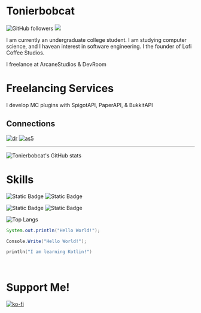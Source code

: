 # Tonierbobcat

![GitHub followers](https://img.shields.io/github/followers/Tonierbobcat?style=for-the-badge&logo=github) ![](https://komarev.com/ghpvc/?username=tonierbobcat&style=for-the-badge) 

I am currently an undergraduate college student. I am studying computer science, and I havean interest in software engineering. I the founder of Lofi Coffee Studios.

I freelance at ArcaneStudios & DevRoom

# Freelancing Services 
I develop MC plugins with SpigotAPI, PaperAPI, & BukkitAPI

## Connections
[![dr](https://github.com/user-attachments/assets/acd17702-07a8-4888-9377-af2322e31616)](https://www.devroomteam.com/) [![as5](https://github.com/user-attachments/assets/70dd4b1f-c40e-4dea-8dbf-3d71bdb971bc)](https://discord.gg/arcanestudios)

---

![Tonierbobcat's GitHub stats](https://github-readme-stats-eight-hazel-39.vercel.app/api?username=tonierbobcat&show_icons=true&theme=dark)

# Skills
![Static Badge](https://img.shields.io/badge/Unity-606b80?style=for-the-badge&logo=unity&labelColor=black)
![Static Badge](https://img.shields.io/badge/Intellij-4232F3?style=for-the-badge&logo=intellij-idea&labelColor=black)

![Static Badge](https://img.shields.io/badge/C%23-%23512BD4?style=for-the-badge&logo=.net&labelColor=black)
![Static Badge](https://img.shields.io/badge/Java-%23F78C40?style=for-the-badge&logo=openjdk&labelColor=black)

![Top Langs](https://github-readme-stats-eight-hazel-39.vercel.app/api/top-langs/?username=tonierbobcat&layout=donut&theme=dark)


```java
System.out.println("Hello World!");
```
```csharp
Console.Write("Hello World!");
```
```kotlin
println("I am learning Kotlin!")
```

&nbsp;
&nbsp;

# Support Me!

[![ko-fi](https://ko-fi.com/img/githubbutton_sm.svg)](https://ko-fi.com/O4O1PFEJN)
